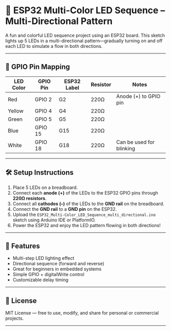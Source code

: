 # 🌈 ESP32 Multi-Color LED Sequence – Multi-Directional Pattern

A fun and colorful LED sequence project using an ESP32 board. This sketch lights up 5 LEDs in a multi-directional pattern—gradually turning on and off each LED to simulate a flow in both directions.

---

## 🔌 GPIO Pin Mapping

| LED Color | GPIO Pin | ESP32 Label | Resistor | Notes                       |
|-----------|----------|-------------|----------|-----------------------------|
| Red       | GPIO 2   | G2          | 220Ω     | Anode (+) to GPIO pin       |
| Yellow    | GPIO 4   | G4          | 220Ω     |                             |
| Green     | GPIO 5   | G5          | 220Ω     |                             |
| Blue      | GPIO 15  | G15         | 220Ω     |                             |
| White     | GPIO 18  | G18         | 220Ω     | Can be used for blinking    |

---

## 🛠️ Setup Instructions

1. Place 5 LEDs on a breadboard.
2. Connect each **anode (+)** of the LEDs to the ESP32 GPIO pins through **220Ω resistors**.
3. Connect all **cathodes (–)** of the LEDs to the **GND rail** on the breadboard.
4. Connect the **GND rail** to a **GND pin** on the ESP32.
5. Upload the `ESP32_Multi-Color_LED_Sequence_multi_directional.ino` sketch using Arduino IDE or PlatformIO.
6. Power the ESP32 and enjoy the LED pattern flowing in both directions!

---

## 🎯 Features

- Multi-step LED lighting effect
- Directional sequence (forward and reverse)
- Great for beginners in embedded systems
- Simple GPIO + digitalWrite control
- Customizable delay timing


---

## 📃 License

MIT License — free to use, modify, and share for personal or commercial projects.

---

